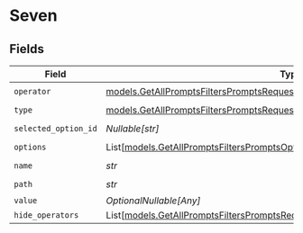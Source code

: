 # Seven


## Fields

| Field                                                                                                                                                            | Type                                                                                                                                                             | Required                                                                                                                                                         | Description                                                                                                                                                      |
| ---------------------------------------------------------------------------------------------------------------------------------------------------------------- | ---------------------------------------------------------------------------------------------------------------------------------------------------------------- | ---------------------------------------------------------------------------------------------------------------------------------------------------------------- | ---------------------------------------------------------------------------------------------------------------------------------------------------------------- |
| `operator`                                                                                                                                                       | [models.GetAllPromptsFiltersPromptsRequestRequestBodyQuery7Operator](../models/getallpromptsfilterspromptsrequestrequestbodyquery7operator.md)                   | :heavy_check_mark:                                                                                                                                               | N/A                                                                                                                                                              |
| `type`                                                                                                                                                           | [models.GetAllPromptsFiltersPromptsRequestRequestBodyQuery7Type](../models/getallpromptsfilterspromptsrequestrequestbodyquery7type.md)                           | :heavy_check_mark:                                                                                                                                               | N/A                                                                                                                                                              |
| `selected_option_id`                                                                                                                                             | *Nullable[str]*                                                                                                                                                  | :heavy_check_mark:                                                                                                                                               | N/A                                                                                                                                                              |
| `options`                                                                                                                                                        | List[[models.GetAllPromptsFiltersPromptsOptions](../models/getallpromptsfilterspromptsoptions.md)]                                                               | :heavy_check_mark:                                                                                                                                               | N/A                                                                                                                                                              |
| `name`                                                                                                                                                           | *str*                                                                                                                                                            | :heavy_check_mark:                                                                                                                                               | N/A                                                                                                                                                              |
| `path`                                                                                                                                                           | *str*                                                                                                                                                            | :heavy_check_mark:                                                                                                                                               | N/A                                                                                                                                                              |
| `value`                                                                                                                                                          | *OptionalNullable[Any]*                                                                                                                                          | :heavy_minus_sign:                                                                                                                                               | N/A                                                                                                                                                              |
| `hide_operators`                                                                                                                                                 | List[[models.GetAllPromptsFiltersPromptsRequestRequestBodyQuery7HideOperators1](../models/getallpromptsfilterspromptsrequestrequestbodyquery7hideoperators1.md)] | :heavy_minus_sign:                                                                                                                                               | N/A                                                                                                                                                              |